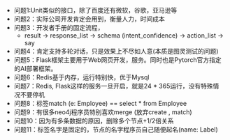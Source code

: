 - 问题1:Unit类似的接口，除了百度还有微软，谷歌，亚马逊等
- 问题2：实际公司开发肯定会用到，衡量人力，时间成本
- 问题3：开发者手册的固定流程，
  - result -> response_list -> schema (intent_confidence) -> action_list -> say
- 问题4：肯定支持多轮对话，只是效果上不尽如人意(本质是图灵测试的问题)
- 问题5：Flask框架主要用于Web网页开发，服务。同时也是Pytorch官方指定的AI部署框架。
- 问题6：Redis基于内存，运行特别快，优于Mysql
- 问题7：Redis, Flask这样的服务一旦开启，就是24 * 365运行，没有特殊情况不要停机
- 问题8：标签match (e: Employee) == select * from Employee
- 问题9：有很多neo4j程序员特别喜欢merge (放弃create , match)
- 问题10：因为有多条数据的原因，删除多个节点+1/2倍关系
- 问题11：标签名字是固定的，节点的名字程序员自己随便起名(name: Label)